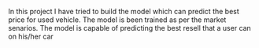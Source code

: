 In this project I have tried to build the model which can predict the best price for used vehicle. The model is been trained as per the market senarios. The model is capable of predicting the best resell that a user can on his/her car
